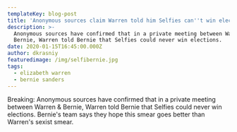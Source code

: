 ```yaml
---
templateKey: blog-post
title: 'Anonymous sources claim Warren told him Selfies can''t win elections '
description: >-
  Anonymous sources have confirmed that in a private meeting between Warren &
  Bernie, Warren told Bernie that Selfies could never win elections. 
date: 2020-01-15T16:45:00.000Z
author: dkrasniy
featuredimage: /img/selfibernie.jpg
tags:
  - elizabeth warren
  - bernie sanders
---
```

Breaking: Anonymous sources have confirmed that in a private meeting between Warren & Bernie, Warren told Bernie that Selfies could never win elections. Bernie's team says they hope this smear goes better than Warren's sexist smear.

